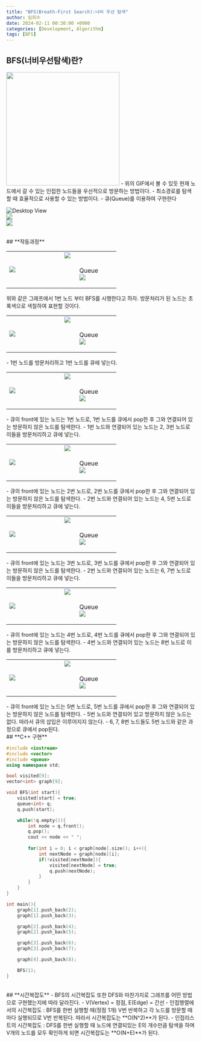 ```yaml
---
title: "BFS(Breath-First Search):너비 우선 탐색"
author: 임희수
date: 2024-02-11 00:30:00 +0900
categories: [Development, Algorithm]
tags: [BFS]
---
```

## **BFS(너비우선탐색)란?**
<img src = "/assets/img/BFS_picture/BFS.gif" width="300" height="300">
- 위의 GIF에서 볼 수 있듯 현재 노드에서 갈 수 있는 인접한 노드들을 우선적으로 방문하는 방법이다.
- 최소경로를 탐색할 때 효율적으로 사용할 수 있는 방법이다.
- 큐(Queue)를 이용하여 구현한다

![Desktop View](/assets/img/BFS_picture/큐1.png)
<br>
<img src = "./assets/img/BFS_picture/표1.png">
<br>
<img src = "https://HuisuLim.github.io/assets/img/BFS_picture/그림1.png">


<br>
## **작동과정**
<br>
<table width="50%" align="center">
  <tr>
    <td rowspan= "2" width="50%"><img src = "/assets/img/BFS_picture/그림1.png"></td>
    <td><img src = "./assets/img/BFS_picture/표1.png"></td>
  </tr>
  <tr>
    <td><figure>
      <figcaption>Queue</figcaption>
      <img src="/assets/img/BFS_picture/큐1.png">
    </figure></td>
  </tr>
</table>
위와 같은 그래프에서 1번 노드 부터 BFS를 시행한다고 하자. 방문처리가 된 노드는 초록색으로 색칠하여 표현할 것이다.

<br>
<table width="50%" align="center">
  <tr>
    <td rowspan= "2" width="50%"><img src = "/assets/img/BFS_picture/그림2.png"></td>
    <td><img src = "/assets/img/BFS_picture/표2.png"></td>
  </tr>
  <tr>
    <td><figure>
      <figcaption>Queue</figcaption>
      <img src="/assets/img/BFS_picture/큐2.png">
    </figure></td>
  </tr>
</table>
- 1번 노드를 방문처리하고 1번 노드를 큐에 넣는다.

<br>
<table width="50%" align="center">
  <tr>
    <td rowspan= "2" width="50%"><img src = "/assets/img/BFS_picture/그림3.png"></td>
    <td><img src = "/assets/img/BFS_picture/표3.png"></td>
  </tr>
  <tr>
    <td><figure>
      <figcaption>Queue</figcaption>
      <img src="/assets/img/BFS_picture/큐3.png">
    </figure></td>
  </tr>
</table>
- 큐의 front에 있는 노드는 1번 노드로, 1번 노드를 큐에서 pop한 후 그와 연결되어 있는 방문하지 않은 노드를 탐색한다.
- 1번 노드와 연결되어 있는 노드는 2, 3번 노드로 이들을 방문처리하고 큐에 넣는다.

<br>
<table width="50%" align="center">
  <tr>
    <td rowspan= "2" width="50%"><img src = "/assets/img/BFS_picture/그림4.png"></td>
    <td><img src = "/assets/img/BFS_picture/표4.png"></td>
  </tr>
  <tr>
    <td><figure>
      <figcaption>Queue</figcaption>
      <img src="/assets/img/BFS_picture/큐4.png">
    </figure></td>
  </tr>
</table>
- 큐의 front에 있는 노드는 2번 노드로, 2번 노드를 큐에서 pop한 후 그와 연결되어 있는 방문하지 않은 노드를 탐색한다.
- 2번 노드와 연결되어 있는 노드는 4, 5번 노드로 이들을 방문처리하고 큐에 넣는다.

<br>
<table width="50%" align="center">
  <tr>
    <td rowspan= "2" width="50%"><img src = "/assets/img/BFS_picture/그림5.png"></td>
    <td><img src = "/assets/img/BFS_picture/표5.png"></td>
  </tr>
  <tr>
    <td><figure>
      <figcaption>Queue</figcaption>
      <img src="/assets/img/BFS_picture/큐5.png">
    </figure></td>
  </tr>
</table>
- 큐의 front에 있는 노드는 3번 노드로, 3번 노드를 큐에서 pop한 후 그와 연결되어 있는 방문하지 않은 노드를 탐색한다.
- 2번 노드와 연결되어 있는 노드는 6, 7번 노드로 이들을 방문처리하고 큐에 넣는다.

<br>
<table width="50%" align="center">
  <tr>
    <td rowspan= "2" width="50%"><img src = "/assets/img/BFS_picture/그림6.png"></td>
    <td><img src = "/assets/img/BFS_picture/표6.png"></td>
  </tr>
  <tr>
    <td><figure>
      <figcaption>Queue</figcaption>
      <img src="/assets/img/BFS_picture/큐6.png">
    </figure></td>
  </tr>
</table>
- 큐의 front에 있는 노드는 4번 노드로, 4번 노드를 큐에서 pop한 후 그와 연결되어 있는 방문하지 않은 노드를 탐색한다.
- 4번 노드와 연결되어 있는 노드는 8번 노드로 이를 방문처리하고 큐에 넣는다.

<br>
<table width="50%" align="center">
  <tr>
    <td rowspan= "2" width="50%"><img src = "/assets/img/BFS_picture/그림6.png"></td>
    <td><img src = "/assets/img/BFS_picture/표6.png"></td>
  </tr>
  <tr>
    <td><figure>
      <figcaption>Queue</figcaption>
      <img src="/assets/img/BFS_picture/큐1.png">
    </figure></td>
  </tr>
</table>
- 큐의 front에 있는 노드는 5번 노드로, 5번 노드를 큐에서 pop한 후 그와 연결되어 있는 방문하지 않은 노드를 탐색한다.
- 5번 노드와 연결되어 있고 방문하지 않은 노드는 없다. 따라서 큐의 삽입은 이루어지지 않는다.
- 6, 7, 8번 노드들도 5번 노드와 같은 과정으로 큐에서 pop된다.


<br>
## **C++ 구현**

```cpp
#include <iostream>
#include <vector>
#include <queue>
using namespace std;

bool visited[9];
vector<int> graph[9];

void BFS(int start){
    visited[start] = true;
    queue<int> q;
    q.push(start);

    while(!q.empty()){
        int node = q.front();
        q.pop();
        cout << node << " ";
        
        for(int i = 0; i < graph[node].size(); i++){
            int nextNode = graph[node][i];
            if(!visited[nextNode]){
                visited[nextNode] = true;
                q.push(nextNode);
            }
        }
    }
}

int main(){
    graph[1].push_back(2);
    graph[1].push_back(3);

    graph[2].push_back(4);
    graph[2].push_back(5);

    graph[3].push_back(6);
    graph[3].push_back(7);

    graph[4].push_back(8);

    BFS(1);
}
```

<br>
## **시간복잡도**
- BFS의 시간복잡도 또한 DFS와 마찬가지로 그래프를 어떤 방법으로 구현했는지에 따라 달라진다.
- V(Vertex) = 정점, E(Edge) = 간선
  - 인접행렬에서의 시간복잡도 : BFS를 한번 실행할 때(정점 1개) V번 반복하고 각 노드를 방문할 때마다 실행되므로 V번 반복된다. 따라서 시간복잡도는
    **O(N^2)**가 된다.
  - 인접리스트의 시간복잡도 : DFS를 한번 실행할 때 노드에 연결되있는 E의 개수만큼 탐색을 하며 V개의 노드를 모두 확인하게 되면 시간복잡도는
    **O(N+E)**가 된다.
